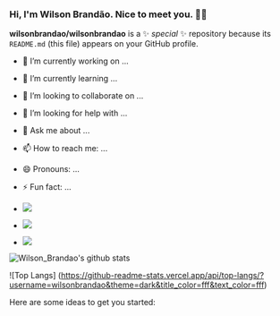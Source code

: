 ### Hi, I'm Wilson Brandão. Nice to meet you. 👋🏾

**wilsonbrandao/wilsonbrandao** is a ✨ _special_ ✨ repository because its `README.md` (this file) appears on your GitHub profile.

- 🔭 I’m currently working on ...
- 🌱 I’m currently learning ...
- 👯 I’m looking to collaborate on ...
- 🤔 I’m looking for help with ...
- 💬 Ask me about ...
- 📫 How to reach me: ...
- 😄 Pronouns: ...
- ⚡ Fun fact: ...

- <a href="https://www.instagram.com/_itsbrandao/"><img src="https://img.shields.io/badge/instagram%20@_itsbrandao-DD2476?style=for-the-badge&logo=instagram&logoColor=white"/></a>

- <a href="https://www.facebook.com/wilson.brandao.56"><img src="https://img.shields.io/badge/facebook%20@WILSON.BRANDAO.56-344E86?style=for-the-badge&logo=facebook&logoColor=white"/></a>

- <a href="https://twitter.com/_Hotwheelson"><img src="https://img.shields.io/badge/twitter%20@_Hotwheelson-0D95E8?style=for-the-badge&logo=twitter&logoColor=white"/></a>





![Wilson_Brandao's github stats](https://github-readme-stats.vercel.app/api?username=wilsonbrandao&show_icons=true&theme=dark&icon_color=fff)

![Top Langs] (https://github-readme-stats.vercel.app/api/top-langs/?username=wilsonbrandao&theme=dark&title_color=fff&text_color=fff)

Here are some ideas to get you started:



